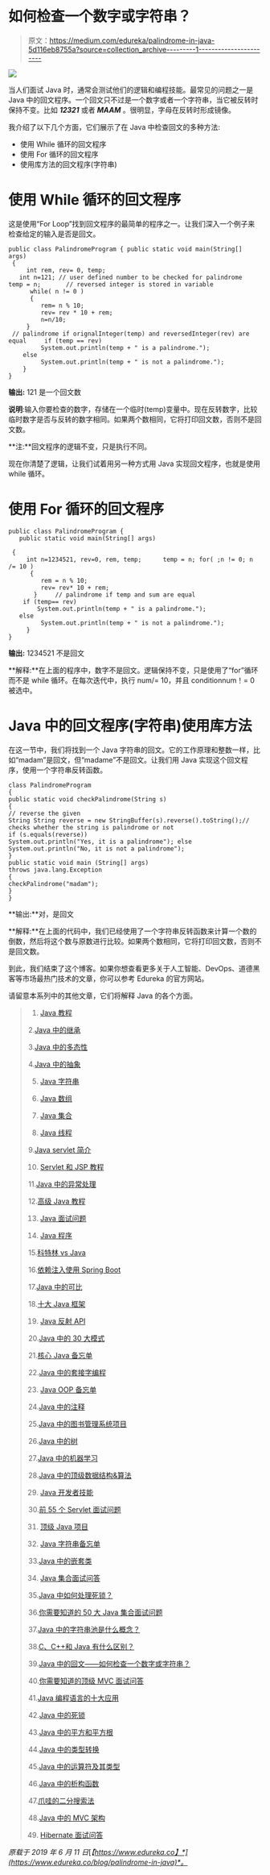 # 如何检查一个数字或字符串？

> 原文：<https://medium.com/edureka/palindrome-in-java-5d116eb8755a?source=collection_archive---------1----------------------->

![](img/d864dab63947374f68cb993fd64b8d38.png)

当人们面试 Java 时，通常会测试他们的逻辑和编程技能。最常见的问题之一是 Java 中的回文程序。一个回文只不过是一个数字或者一个字符串，当它被反转时保持不变。比如 ***12321*** 或者 ***MAAM*** 。很明显，字母在反转时形成镜像。

我介绍了以下几个方面，它们展示了在 Java 中检查回文的多种方法:

*   使用 While 循环的回文程序
*   使用 For 循环的回文程序
*   使用库方法的回文程序(字符串)

# 使用 While 循环的回文程序

这是使用“For Loop”找到回文程序的最简单的程序之一。让我们深入一个例子来检查给定的输入是否是回文。

```
public class PalindromeProgram { public static void main(String[] args)
 { 
     int rem, rev= 0, temp; 
   int n=121; // user defined number to be checked for palindrome      temp = n;       // reversed integer is stored in variable 
      while( n != 0 )
      {
         rem= n % 10; 
         rev= rev * 10 + rem;
         n=n/10; 
     }
 // palindrome if orignalInteger(temp) and reversedInteger(rev) are equal     if (temp == rev)
         System.out.println(temp + " is a palindrome.");
    else 
         System.out.println(temp + " is not a palindrome."); 
    }
}
```

**输出:** 121 是一个回文数

**说明**:输入你要检查的数字，存储在一个临时(temp)变量中。现在反转数字，比较临时数字是否与反转的数字相同。如果两个数相同，它将打印回文数，否则不是回文数。

**注:**回文程序的逻辑不变，只是执行不同。

现在你清楚了逻辑，让我们试着用另一种方式用 Java 实现回文程序，也就是使用 while 循环。

# 使用 For 循环的回文程序

```
public class PalindromeProgram {
   public static void main(String[] args)

 {
     int n=1234521, rev=0, rem, temp;      temp = n; for( ;n != 0; n /= 10 )
      {
         rem = n % 10; 
         rev= rev* 10 + rem;
       }     // palindrome if temp and sum are equal 
    if (temp== rev) 
        System.out.println(temp + " is a palindrome."); 
   else
         System.out.println(temp + " is not a palindrome."); 
     } 
}
```

**输出:** 1234521 不是回文

**解释:**在上面的程序中，数字不是回文。逻辑保持不变，只是使用了“for”循环而不是 while 循环。在每次迭代中，执行 num/= 10，并且 conditionnum！= 0 被选中。

# Java 中的回文程序(字符串)使用库方法

在这一节中，我们将找到一个 Java 字符串的回文。它的工作原理和整数一样，比如“madam”是回文，但“madame”不是回文。让我们用 Java 实现这个回文程序，使用一个字符串反转函数。

```
class PalindromeProgram 
{
public static void checkPalindrome(String s) 
{ 
// reverse the given
String String reverse = new StringBuffer(s).reverse().toString();// checks whether the string is palindrome or not
if (s.equals(reverse))
System.out.println("Yes, it is a palindrome"); else 
System.out.println("No, it is not a palindrome");
}
public static void main (String[] args) 
throws java.lang.Exception 
{ 
checkPalindrome("madam");
}
}
```

**输出:**对，是回文

**解释:**在上面的代码中，我们已经使用了一个字符串反转函数来计算一个数的倒数，然后将这个数与原数进行比较。如果两个数相同，它将打印回文数，否则不是回文数。

到此，我们结束了这个博客。如果你想查看更多关于人工智能、DevOps、道德黑客等市场最热门技术的文章，你可以参考 Edureka 的官方网站。

请留意本系列中的其他文章，它们将解释 Java 的各个方面。

> 1. [Java 教程](/edureka/java-tutorial-bbdd28a2acd7)
> 
> 2.[Java 中的继承](/edureka/inheritance-in-java-f638d3ed559e)
> 
> 3.[Java 中的多态性](/edureka/polymorphism-in-java-9559e3641b9b)
> 
> 4.[Java 中的抽象](/edureka/java-abstraction-d2d790c09037)
> 
> 5. [Java 字符串](/edureka/java-string-68e5d0ca331f)
> 
> 6. [Java 数组](/edureka/java-array-tutorial-50299ef85e5)
> 
> 7. [Java 集合](/edureka/java-collections-6d50b013aef8)
> 
> 8. [Java 线程](/edureka/java-thread-bfb08e4eb691)
> 
> 9.[Java servlet 简介](/edureka/java-servlets-62f583d69c7e)
> 
> 10. [Servlet 和 JSP 教程](/edureka/servlet-and-jsp-tutorial-ef2e2ab9ee2a)
> 
> 11.[Java 中的异常处理](/edureka/java-exception-handling-7bd07435508c)
> 
> 12.[高级 Java 教程](/edureka/advanced-java-tutorial-f6ebac5175ec)
> 
> 13. [Java 面试问题](/edureka/java-interview-questions-1d59b9c53973)
> 
> 14. [Java 程序](/edureka/java-programs-1e3220df2e76)
> 
> 15.[科特林 vs Java](/edureka/kotlin-vs-java-4f8653f38c04)
> 
> 16.[依赖注入使用 Spring Boot](/edureka/what-is-dependency-injection-5006b53af782)
> 
> 17.[Java 中的可比](/edureka/comparable-in-java-e9cfa7be7ff7)
> 
> 18.[十大 Java 框架](/edureka/java-frameworks-5d52f3211f39)
> 
> 19. [Java 反射 API](/edureka/java-reflection-api-d38f3f5513fc)
> 
> 20.[Java 中的 30 大模式](/edureka/pattern-programs-in-java-f33186c711c8)
> 
> 21.[核心 Java 备忘单](/edureka/java-cheat-sheet-3ad4d174012c)
> 
> 22.[Java 中的套接字编程](/edureka/socket-programming-in-java-f09b82facd0)
> 
> 23. [Java OOP 备忘单](/edureka/java-oop-cheat-sheet-9c6ebb5e1175)
> 
> 24.[Java 中的注释](/edureka/annotations-in-java-9847d531d2bb)
> 
> 25.[Java 中的图书管理系统项目](/edureka/library-management-system-project-in-java-b003acba7f17)
> 
> 26.[Java 中的树](/edureka/java-binary-tree-caede8dfada5)
> 
> 27.[Java 中的机器学习](/edureka/machine-learning-in-java-db872998f368)
> 
> 28.[Java 中的顶级数据结构&算法](/edureka/data-structures-algorithms-in-java-d27e915db1c5)
> 
> 29. [Java 开发者技能](/edureka/java-developer-skills-83983e3d3b92)
> 
> 30.[前 55 个 Servlet 面试问题](/edureka/servlet-interview-questions-266b8fbb4b2d)
> 
> 31. [](/edureka/java-exception-handling-7bd07435508c) [顶级 Java 项目](/edureka/java-projects-db51097281e3)
> 
> 32. [Java 字符串备忘单](/edureka/java-string-cheat-sheet-9a91a6b46540)
> 
> 33.[Java 中的嵌套类](/edureka/nested-classes-java-f1987805e7e3)
> 
> 34. [Java 集合面试问答](/edureka/java-collections-interview-questions-162c5d7ef078)
> 
> 35.[Java 中如何处理死锁？](/edureka/deadlock-in-java-5d1e4f0338d5)
> 
> 36.[你需要知道的 50 大 Java 集合面试问题](/edureka/java-collections-interview-questions-6d20f552773e)
> 
> 37.[Java 中的字符串池是什么概念？](/edureka/java-string-pool-5b5b3b327bdf)
> 
> 38.[C、C++和 Java 有什么区别？](/edureka/difference-between-c-cpp-and-java-625c4e91fb95)
> 
> 39.[Java 中的回文——如何检查一个数字或字符串？](/edureka/palindrome-in-java-5d116eb8755a)
> 
> 40.[你需要知道的顶级 MVC 面试问答](/edureka/mvc-interview-questions-cd568f6d7c2e)
> 
> 41.[Java 编程语言的十大应用](/edureka/applications-of-java-11e64f9588b0)
> 
> 42.[Java 中的死锁](/edureka/deadlock-in-java-5d1e4f0338d5)
> 
> 43.[Java 中的平方和平方根](/edureka/java-sqrt-method-59354a700571)
> 
> 44.[Java 中的类型转换](/edureka/type-casting-in-java-ac4cd7e0bbe1)
> 
> 45.[Java 中的运算符及其类型](/edureka/operators-in-java-fd05a7445c0a)
> 
> 46.[Java 中的析构函数](/edureka/destructor-in-java-21cc46ed48fc)
> 
> 47.[爪哇的二分搜索法](/edureka/binary-search-in-java-cf40e927a8d3)
> 
> 48.[Java 中的 MVC 架构](/edureka/mvc-architecture-in-java-a85952ae2684)
> 
> 49. [Hibernate 面试问答](/edureka/hibernate-interview-questions-78b45ec5cce8)

*原载于 2019 年 6 月 11 日*[*【https://www.edureka.co】*](https://www.edureka.co/blog/palindrome-in-java)*。*